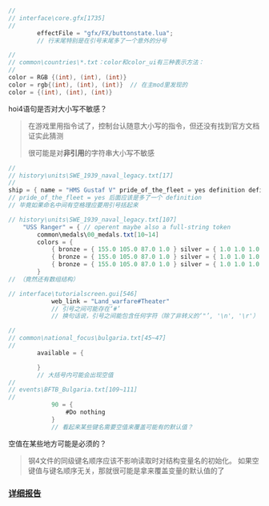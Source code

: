 ```CS
//
// interface\core.gfx[1735]
//
		effectFile = "gfx/FX/buttonstate.lua";
		// 行末尾特别是在引号末尾多了一个意外的分号
```


```CS
//
// common\countries\*.txt：color和color_ui有三种表示方法：
//
color = RGB {(int), (int), (int)} 
color = rgb{(int), (int), (int)}  // 在主mod里发现的
color = {(int), (int), (int)} 
```

hoi4语句是否对大小写不敏感？
> 在游戏里用指令试了，控制台认随意大小写的指令，但还没有找到官方文档证实此猜测
>
> 很可能是对**非引用**的字符串大小写不敏感


```CS
//
// history\units\SWE_1939_naval_legacy.txt[17]
//
ship = { name = "HMS Gustaf V" pride_of_the_fleet = yes definition definition = heavy_cruiser equipment = { heavy_cruiser_1 = { amount = 1 owner = SWE } } }
// pride_of_the_fleet = yes 后面应该是多了一个 definition
// 毕竟如果命名中间有空格理应要用引号括起来
```


```CS
// history\units\SWE_1939_naval_legacy.txt[107]
	"USS Ranger" = { // operent maybe also a full-string token
		common\medals\00_medals.txt[10~14]
		colors = {
			{ bronze = { 155.0 105.0 87.0 1.0 } silver = { 1.0 1.0 1.0 1.0 } gold = { 0.93 0.74 0.38 1.0 } }
			{ bronze = { 155.0 105.0 87.0 1.0 } silver = { 1.0 1.0 1.0 1.0 } gold = { 0.93 0.74 0.38 1.0 } }
			{ bronze = { 155.0 105.0 87.0 1.0 } silver = { 1.0 1.0 1.0 1.0 } gold = { 0.93 0.74 0.38 1.0 } }
		}
// （竟然还有数组结构）
```


```CS
// interface\tutorialscreen.gui[546]
			web_link = "Land_warfare#Theater"
			// 引号之间可能存在‘#’
			// 换句话说，引号之间能包含任何字符（除了非转义的‘"’, '\n', '\r'）
```


```CS
//
// common\national_focus\bulgaria.txt[45~47]
//
		available = {

		}
		// 大括号内可能会出现空值
//
// events\BFTB_Bulgaria.txt[109~111]
//
			90 = { 		
				#Do nothing
			}
			// 看起来某些键名需要空值来覆盖可能有的默认值？
```

空值在某些地方可能是必须的？
> 钢4文件的同级键名顺序应该不影响读取时对结构变量名的初始化。
> 如果空键值与键名顺序无关，那就很可能是拿来覆盖变量的默认值的了

### [详细报告](./summary/summary.md)